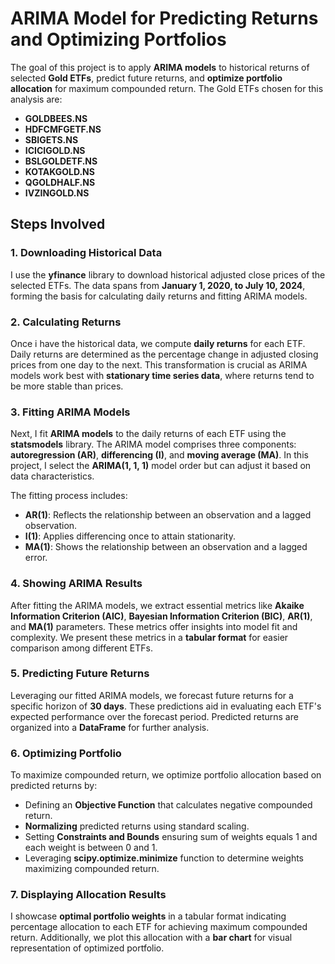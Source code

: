 # ARIMA Model for Predicting Returns and Optimizing Portfolios

The goal of this project is to apply **ARIMA models** to historical returns of selected **Gold ETFs**, predict future returns, and **optimize portfolio allocation** for maximum compounded return. The Gold ETFs chosen for this analysis are:

- **GOLDBEES.NS**
- **HDFCMFGETF.NS**
- **SBIGETS.NS**
- **ICICIGOLD.NS**
- **BSLGOLDETF.NS**
- **KOTAKGOLD.NS**
- **QGOLDHALF.NS**
- **IVZINGOLD.NS**

## Steps Involved

### 1. Downloading Historical Data
I use the **yfinance** library to download historical adjusted close prices of the selected ETFs. The data spans from **January 1, 2020, to July 10, 2024**, forming the basis for calculating daily returns and fitting ARIMA models.

### 2. Calculating Returns

Once i have the historical data, we compute **daily returns** for each ETF. Daily returns are determined as the percentage change in adjusted closing prices from one day to the next. This transformation is crucial as ARIMA models work best with **stationary time series data**, where returns tend to be more stable than prices.

### 3. Fitting ARIMA Models

Next, I fit **ARIMA models** to the daily returns of each ETF using the **statsmodels** library. The ARIMA model comprises three components: **autoregression (AR)**, **differencing (I)**, and **moving average (MA)**. In this project, I select the **ARIMA(1, 1, 1)** model order but can adjust it based on data characteristics.

The fitting process includes:

- **AR(1)**: Reflects the relationship between an observation and a lagged observation.
- **I(1)**: Applies differencing once to attain stationarity.
- **MA(1)**: Shows the relationship between an observation and a lagged error.

### 4. Showing ARIMA Results

After fitting the ARIMA models, we extract essential metrics like **Akaike Information Criterion (AIC)**, **Bayesian Information Criterion (BIC)**, **AR(1)**, and **MA(1)** parameters. These metrics offer insights into model fit and complexity. We present these metrics in a **tabular format** for easier comparison among different ETFs.

### 5. Predicting Future Returns

Leveraging our fitted ARIMA models, we forecast future returns for a specific horizon of **30 days**. These predictions aid in evaluating each ETF's expected performance over the forecast period. Predicted returns are organized into a **DataFrame** for further analysis.

### 6. Optimizing Portfolio

To maximize compounded return, we optimize portfolio allocation based on predicted returns by:

- Defining an **Objective Function** that calculates negative compounded return.
- **Normalizing** predicted returns using standard scaling.
- Setting **Constraints and Bounds** ensuring sum of weights equals 1 and each weight is between 0 and 1.
- Leveraging **scipy.optimize.minimize** function to determine weights maximizing compounded return.

### 7. Displaying Allocation Results
I showcase **optimal portfolio weights** in a tabular format indicating percentage allocation to each ETF for achieving maximum compounded return. Additionally, we plot this allocation with a **bar chart** for visual representation of optimized portfolio.

